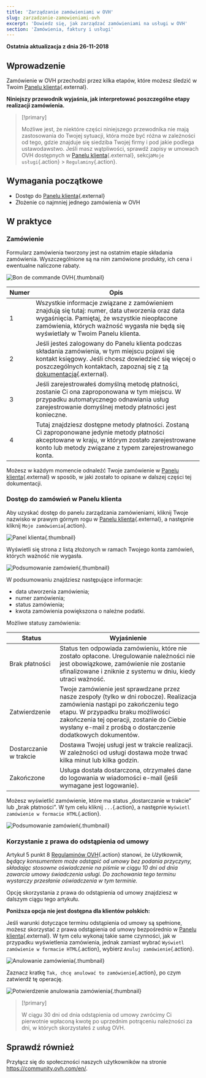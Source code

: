 ```yaml
---
title: 'Zarządzanie zamówieniami w OVH'
slug: zarzadzanie-zamowieniami-ovh
excerpt: 'Dowiedz się, jak zarządzać zamówieniami na usługi w OVH'
section: 'Zamówienia, faktury i usługi'
---
```


**Ostatnia aktualizacja z dnia 26-11-2018**

## Wprowadzenie

Zamówienie w OVH przechodzi przez kilka etapów, które możesz śledzić w Twoim [Panelu klienta](https://www.ovh.com/auth/?action=gotomanager){.external}.

**Niniejszy przewodnik wyjaśnia, jak interpretować poszczególne etapy realizacji zamówienia.**

> [!primary]
>
> Możliwe jest, że niektóre części niniejszego przewodnika nie mają zastosowania do Twojej sytuacji, która może być różna w zależności od tego, gdzie znajduje się siedziba Twojej firmy i pod jakie podlega ustawodawstwo. Jeśli masz wątpliwości, sprawdź zapisy w umowach OVH dostępnych w [Panelu klienta](https://www.ovh.com/auth/?action=gotomanager){.external}, sekcja`Moje usługi`{.action} > `Regulaminy`{.action}.
>

## Wymagania początkowe

- Dostęp do [Panelu klienta](https://www.ovh.com/auth/?action=gotomanager){.external}
- Złożenie co najmniej jednego zamówienia w OVH


## W praktyce

### Zamówienie

Formularz zamówienia tworzony jest na ostatnim etapie składania zamówienia. Wyszczególnione są na nim zamówione produkty, ich cena i ewentualne naliczone rabaty.

![Bon de commande OVH](images/order_ovh.png){.thumbnail}

|Numer|Opis |
|---|---|
|1|Wszystkie informacje związane z zamówieniem znajdują się tutaj: numer, data utworzenia oraz data wygaśnięcia. Pamiętaj, że wszystkie nieopłacone zamówienia, których ważność wygasła nie będą się wyświetlały w Twoim Panelu klienta.|
|2|Jeśli jesteś zalogowany do Panelu klienta podczas składania zamówienia, w tym miejscu pojawi się kontakt księgowy. Jeśli chcesz dowiedzieć się więcej o poszczególnych kontaktach, zapoznaj się z [tą dokumentacją](https://docs.ovh.com/pl/customer/zarzadzanie_kontaktami/){.external}.|
|3|Jeśli zarejestrowałeś domyślną metodę płatności, zostanie Ci ona zaproponowana w tym miejscu. W przypadku automatycznego odnawiania usług zarejestrowanie domyślnej metody płatności jest konieczne.|
|4|Tutaj znajdziesz dostępne metody płatności. Zostaną Ci zaproponowane jedynie metody płatności akceptowane w kraju, w którym zostało zarejestrowane konto lub metody związane z typem zarejestrowanego konta.|


Możesz w każdym momencie odnaleźć Twoje zamówienie w [Panelu klienta](https://www.ovh.com/auth/?action=gotomanager){.external} w sposób, w jaki zostało to opisane w dalszej części tej dokumentacji.


### Dostęp do zamówień w Panelu klienta

Aby uzyskać dostęp do panelu zarządzania zamówieniami, kliknij Twoje nazwisko w prawym górnym rogu w [Panelu klienta](https://www.ovh.com/auth/?action=gotomanager){.external}, a następnie kliknij `Moje zamówienia`{.action}.

![Panel klienta](images/customer_panel_order.png){.thumbnail}

Wyświetli się strona z listą złożonych w ramach Twojego konta zamówień, których ważność nie wygasła.

![Podsumowanie zamówień](images/order_recap.png){.thumbnail}


W podsumowaniu znajdziesz następujące informacje:

- data utworzenia zamówienia;
- numer zamówienia;
- status zamówienia;
- kwota zamówienia powiększona o należne podatki.

Możliwe statusy zamówienia: 

|Status|Wyjaśnienie|
|---|---|
|Brak płatności|Status ten odpowiada zamówieniu, które nie zostało opłacone. Uregulowanie należności nie jest obowiązkowe, zamówienie nie zostanie sfinalizowane i zniknie z systemu w dniu, kiedy utraci ważność.|
|Zatwierdzenie|Twoje zamówienie jest sprawdzane przez nasze zespoły (tylko w dni robocze). Realizacja zamówienia nastąpi po zakończeniu tego etapu. W przypadku braku możliwości zakończenia tej operacji, zostanie do Ciebie wysłany e-mail z prośbą o dostarczenie dodatkowych dokumentów.|
|Dostarczanie w trakcie|Dostawa Twojej usługi jest w trakcie realizacji. W zależności od usługi dostawa może trwać kilka minut lub kilka godzin.|
|Zakończone|Usługa dostała dostarczona, otrzymałeś dane do logowania w wiadomości e-mail (jeśli wymagane jest logowanie).|

Możesz wyświetlić zamówienie, które ma status „dostarczanie w trakcie” lub „brak płatności”. W tym celu kliknij `...`{.action}, a następnie `Wyświetl zamówienie w formacie HTML`{.action}.

![Podsumowanie zamówień](images/html_order.png){.thumbnail}


### Korzystanie z prawa do odstąpienia od umowy

Artykuł 5 punkt 8 [Regulaminów OVH](https://www.ovh.pl/pomoc/regulaminy/){.action} stanowi, że *Użytkownik, będący konsumentem może odstąpić od umowy bez podania przyczyny, składając stosowne oświadczenie na piśmie w ciągu 10 dni od dnia zawarcia umowy świadczenia usługi. Do zachowania tego terminu wystarczy przesłanie oświadczenia w tym terminie.*

Opcję skorzystania z prawa do odstąpienia od umowy znajdziesz w dalszym ciągu tego artykułu.

**Poniższa opcja nie jest dostępna dla klientów polskich:**

Jeśli warunki dotyczące terminu odstąpienia od umowy są spełnione, możesz skorzystać z prawa odstąpienia od umowy bezpośrednio w [Panelu klienta](https://www.ovh.com/auth/?action=gotomanager){.external}. W tym celu wykonaj takie same czynności, jak w przypadku wyświetlenia zamówienia, jednak zamiast wybrać `Wyświetl zamówienie w formacie HTML`{.action}, wybierz `Anuluj zamówienie`{.action}.

![Anulowanie zamówienia](images/cancel_order.png){.thumbnail}

Zaznacz kratkę `Tak, chcę anulować to zamówienie`{.action}, po czym zatwierdź tę operację.

![Potwierdzenie anulowania zamówienia](images/cancellation_validation.png){.thumbnail}


> [!primary]
>
> W ciągu 30 dni od dnia odstąpienia od umowy zwrócimy Ci pierwotnie wpłaconą kwotę po uprzednim potrąceniu należności za dni, w których skorzystałeś z usług OVH. 
>


## Sprawdź również

Przyłącz się do społeczności naszych użytkowników na stronie <https://community.ovh.com/en/>.